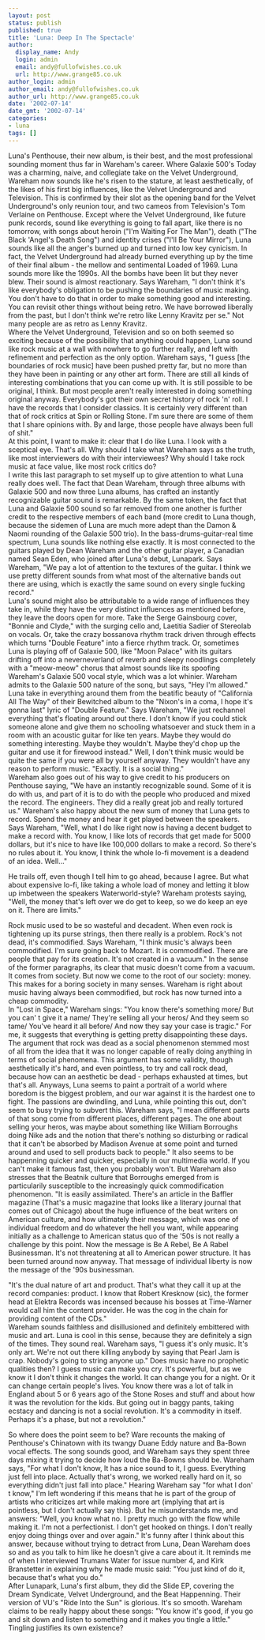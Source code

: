 ```yaml
---
layout: post
status: publish
published: true
title: 'Luna: Deep In The Spectacle'
author:
  display_name: Andy
  login: admin
  email: andy@fullofwishes.co.uk
  url: http://www.grange85.co.uk
author_login: admin
author_email: andy@fullofwishes.co.uk
author_url: http://www.grange85.co.uk
date: '2002-07-14'
date_gmt: '2002-07-14'
categories:
- luna
tags: []
---
```

<p>Luna's Penthouse, their new album, is their best, and the most professional sounding moment thus far in Wareham's career. Where Galaxie 500's Today was a charming, naive, and collegiate take on the Velvet Underground, Wareham now sounds like he's risen to the stature, at least aesthetically, of the likes of his first big influences, like the Velvet Underground and Television. This is confirmed by their slot as the opening band for the Velvet Underground's only reunion tour, and two cameos from Television's Tom Verlaine on Penthouse. Except where the Velvet Underground, like future punk records, sound like everything is going to fall apart, like there is no tomorrow, with songs about heroin ("I'm Waiting For The Man"), death ("The Black 'Angel's Death Song") and identity crises ("I'll Be Your Mirror"), Luna sounds like all the anger's burned up and turned into low key cynicism. In fact, the Velvet Underground had already burned everything up by the time of their final album - the mellow and sentimental Loaded of 1969. Luna sounds more like the 1990s. All the bombs have been lit but they never blew. Their sound is almost reactionary. Says Wareham, "I don't think it's like everybody's obligation to be pushing the boundaries of music making. You don't have to do that in order to make something good and interesting. You can revisit other things without being retro. We have borrowed liberally from the past, but I don't think we're retro like Lenny Kravitz per se." Not many people are as retro as Lenny Kravitz.<br />Where the Velvet Underground, Television and so on both seemed so exciting because of the possibility that anything could happen, Luna sound like rock music at a wall with nowhere to go further really, and left with refinement and perfection as the only option. Wareham says, "I guess [the boundaries of rock music] have been pushed pretty far, but no more than they have been in painting or any other art form. There are still all kinds of interesting combinations that you can come up with. It is still possible to be original, I think. But most people aren't really interested in doing something original anyway.  Everybody's got their own secret history of rock 'n' roll. I have the records that I consider classics. It is certainly very different than that of rock critics at Spin or Rolling Stone. I'm sure there are some of them that I share opinions with. By and large, those people have always been full of shit."<br />At this point, I want to make it: clear that I do like Luna. I look with a sceptical eye. That's all. Why should I take what Wareham says as the truth, like most interviewers do with their interviewees? Why should I take rock music at face value, like most rock critics do?<br />I write this last paragraph to set myself up to give attention to what Luna really does well. The fact that Dean Wareham, through three albums with Galaxie 500 and now three Luna albums, has crafted an instantly recognizable guitar sound is remarkable. By the same token, the fact that Luna and Galaxie 500 sound so far removed from one another is further credit to the respective members of each band (more credit to Luna though, because the sidemen of Luna are much more adept than the Damon & Naomi rounding of the Galaxie 500 trio). In the bass-drums-guitar-real time spectrum, Luna sounds like nothing else exactly. It is most connected to the guitars played by Dean Wareham and the other guitar player, a Canadian named Sean Eden, who joined after Luna's debut, Lunapark. Says Wareham, "We pay a lot of attention to the textures of the guitar. I think we use pretty different sounds from what most of the alternative bands out there are using, which is exactly the same sound on every single fucking record." <br />Luna's sound might also be attributable to a wide range of influences they take in, while they have the very distinct influences as mentioned before, they leave the doors open for more. Take the Serge Gainsbourg cover, "Bonnie and Clyde," with the surging cello and, Laetitia Sadier of Stereolab on vocals. Or, take the crazy bossanova rhythm track driven through effects which turns "Double Feature" into a fierce rhythm track. Or, sometimes Luna is playing off of Galaxie 500, like "Moon Palace" with its guitars drifting off into a neverneverland of reverb and sleepy noodlings completely with a "meow-meow" chorus that almost sounds like its spoofing Wareham's Galaxie 500 vocal style, which was a lot whinier. Wareham admits to the Galaxie 500 nature of the sonq, but says, "Hey I'm allowed." Luna take in everything around them from the beatific beauty of "California All The Way" of their Bewitched album to the "Nixon's in a coma, I hope it's gonna last" lyric of "Double Feature." Says Wareham, "We just rechannel everything that's floating around out there. I don't know if you could stick someone alone and give them no schooling whatsoever and stuck them in a room with an acoustic guitar for like ten years. Maybe they would do something interesting. Maybe they wouldn't. Maybe they'd chop up the guitar and use it for firewood instead." Well, I don't think music would be quite the same if you were all by yourself anyway. They wouldn't have any reason to perform music. "Exactly. It is a social thing." <br />Wareham also goes out of his way to give credit to his producers on Penthouse saying, "We have an instantly recognizable sound. Some of it is do with us, and part of it is to do with the people who produced and mixed the record. The engineers. They did a really great job and really tortured us." Wareham's also happy about the new sum of money that Luna gets to record. Spend the money and hear it get played between the speakers. Says Wareham, "Well, what I do like right now is having a decent budget to make a record with. You know, I like lots of records that get made for 5000 dollars, but it's nice to have like 100,000 dollars to make a record. So there's no rules about it. You know, I think the whole lo-fi movement is a deadend of an idea. Well..."</p>
<p>He trails off, even though I tell him to go ahead, because I agree. But what about expensive lo-fi, like taking a whole load of money and letting it blow up imbetween the speakers Waterworld-style? Wareham protests saying, "Well, the money that's left over we do get to keep, so we do keep an eye on it. There are limits."</p>
<p>Rock music used to be so wasteful and decadent. When even rock is tightening up its purse strings, then there really is a problem. Rock's not dead, it's commodified. Says Wareham, "I think music's always been commodified. I'm sure going back to Mozart. It is commodified. There are people that pay for its creation. It's not created in a vacuum." In the sense of the former paragraphs, its clear that music doesn't come from a vacuum. It comes from society. But now we come to the root of our society: money. This makes for a boring society in many senses. Wareham is right about music having always been commodified, but rock has now turned into a cheap commodity.<br />In "Lost in Space," Wareham sings: "You know there's something more/ But you can' t give it a name/ They're selling all your heros/ And they seem so tame/ You've heard it all before/ And now they say your case is tragic." For me, it suggests that everything is getting pretty disappointing these days. The argument that rock was dead as a social phenomenon stemmed most of all from the idea that it was no longer capable of really doing anything in terms of social phenomena. This argument has some validity, though aesthetically it's hard, and even pointless, to try and call rock dead, because how can an aesthetic be dead - perhaps exhausted at times, but that's all. Anyways, Luna seems to paint a portrait of a world where boredom is the biggest problem, and our war against it is the hardest one to fight. The passions are dwindling, and Luna, while pointing this out, don't seem to busy trying to subvert this. Wareham says, "I mean different parts of that song come from different places, different pages. The one about selling your heros, was maybe about something like William Borroughs doing Nike ads and the notion that there's nothing so disturbing or radical that it can't be absorbed by Madison Avenue at some point and turned around and used to sell products back to people." It also seems to be happenning quicker and quicker, especially in our multimedia world. If you can't make it famous fast, then you probably won't. But Wareham also stresses that the Beatnik culture that Borroughs emerged from is particularily susceptible to the increasingly quick commodification phenomenon. "It is easily assimilated. There's an article in the Baffler magazine (That's a music magazine that looks like a literary journal that comes out of Chicago) about the huge influence of the beat writers on American culture, and how ultimately their message, which was one of individual freedom and do whatever the hell you want, while appearing initially as a challenge to American status quo of the '50s is not really a challenge by this point. Now the message is Be A Rebel, Be A Rabel Businessman. It's not threatening at all to American power structure. It has been turned around now anyway. That message of individual liberty is now the message of the '90s businessman.</p>
<p>"It's the dual nature of art and product. That's what they call it up at the record companies: product. I know that Robert Kresknow (sic), the former head at Elektra Records was incensed because his bosses at Time-Warner would call him the content provider. He was the cog in the chain for providing content of the CDs."<br />Wareham sounds faithless and disillusioned and definitely embittered with music and art. Luna is cool in this sense, because they are definitely a sign of the times. They sound real. Wareham says, "I guess it's only music. It's only art. We're not out there killing anybody by saying that Pearl Jam is crap. Nobody's going to string anyone up." Does music have no prophetic qualities then? I guess music can make you cry. It's powerful, but as we know it I don't think it changes the world. It can change you for a night. Or it can change certain people's lives. You know there was a lot of talk in England about 5 or 6 years ago of the Stone Roses and stuff and about how it was the revolution for the kids. But going out in baggy pants, taking ecstacy and dancing is not a social revolution. It's a commodity in itself. Perhaps it's a phase, but not a revolution."</p>
<p>So where does the point seem to be? Ware recounts the making of Penthouse's Chinatown with its twangy Duane Eddy nature and Ba-Bown vocal effects. The song sounds good, and Wareham says they spent three days mixing it trying to decide how loud the Ba-Bowns should be. Wareham says, "For what I don't know, It has a nice sound to it, I guess. Everything just fell into place. Actually that's wrong, we worked really hard on it, so everything didn't just fall into place." Hearing Wareham say "for what I don' t know," I'm left wondering if this means that he is part of the group of artists who criticizes art while making more art (implying that art is pointless, but I don't actually say this). But he misunderstands me, and answers: "Well, you know what no. I pretty much go with the flow while making it. I'm not a perfectionist. I don't get hooked on things. I don't really enjoy doing things over and over again." It's funny after I think about this answer, because without trying to detract from Luna, Dean Wareham does so and as you talk to him like he doesn't give a care about it. It reminds me of when I interviewed Trumans Water for issue number 4, and Kirk Branstetter in explaining why he made music said: "You just kind of do it, because that's what you do."<br />After Lunapark, Luna's first album, they did the Slide EP, covering the Dream Syndicate, Velvet Underground, and the Beat Happenning. Their version of VU's "Ride Into the Sun" is glorious. It's so smooth. Wareham claims to be really happy about these songs: "You know it's good, if you go and sit down and listen to something and it makes you tingle a little." Tingling justifies its own existence? </p>
